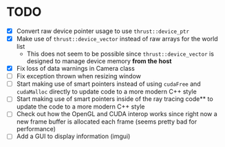 # TODO
- [x] Convert raw device pointer usage to use `thrust::device_ptr`
- [x] Make use of `thrust::device_vector` instead of raw arrays for the world list
    - This does not seem to be possible since `thrust::device_vector` is designed to manage device memory **from the host**
- [x] Fix loss of data warnings in Camera class
- [ ] Fix exception thrown when resizing window
- [ ] Start making use of smart pointers instead of using `cudaFree` and `cudaMalloc` directly to update code to a more modern C++ style
- [ ] Start making use of smart pointers inside of the ray tracing code** to update the code to a more modern C++ style
- [ ] Check out how the OpenGL and CUDA interop works since right now a new frame buffer is allocated each frame (seems pretty bad for performance)
- [ ] Add a GUI to display information (imgui)
